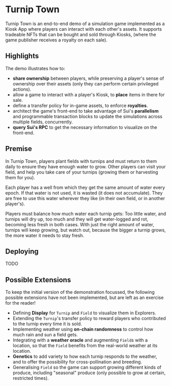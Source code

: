 # Turnip Town

Turnip Town is an end-to-end demo of a simulation game implemented as
a Kiosk App where players can interact with each other's assets. It
supports tradeable NFTs that can be bought and sold through Kiosks,
(where the game publisher receives a royalty on each sale).

## Highlights

The demo illustrates how to:

- **share ownership** between players, while preserving a player's
  sense of ownership over their assets (only they can perform certain
  privileged actions).
- allow a game to interact with a player's Kiosk, to **place** items in
  there for sale.
- define a transfer policy for in-game assets, to enforce **royalties**.
- architect the game's front-end to take advantage of Sui's
  **parallelism** and programmable transaction blocks to update the
  simulations across multiple fields, concurrently.
- **query Sui's RPC** to get the necessary information to visualize on
  the front-end.

## Premise

In Turnip Town, players plant fields with turnips and must return to
them daily to ensure they have enough water to grow. Other players can
visit your field, and help you take care of your turnips (growing them
or harvesting them for you).

Each player has a well from which they get the same amount of water
every epoch. If that water is not used, it is wasted (it does not
accumulate). They are free to use this water wherever they like (in
their own field, or in another player's).

Players must balance how much water each turnip gets: Too little
water, and turnips will dry up, too much and they will get
water-logged and rot, becoming less fresh in both cases. With just the
right amount of water, turnips will keep growing, but watch out,
because the bigger a turnip grows, the more water it needs to stay
fresh.

## Deploying

TODO

## Possible Extensions

To keep the initial version of the demonstration focussed, the
following possible extensions have not been implemented, but are left
as an exercise for the reader!

 - Defining **Display** for `Turnip` and `Field` to visualize them in
   Explorers.
 - Extending the `Turnip`'s transfer policy to reward players who
   contributed to the turnip every time it is sold.
 - Implementing weather using **on-chain randomness** to control how
   much rain and sun a field gets.
 - Integrating with a **weather oracle** and augmenting `Field`s with
   a location, so that the `Field` benefits from the real-world
   weather at its location.
 - **Genetics** to add variety to how each turnip responds to the
   weather, and to offer the possibility for cross-pollination and
   breeding.
 - Generalising `Field` so the game can support growing different
   kinds of produce, including "seasonal" produce (only possible to
   grow at certain, restricted times).
